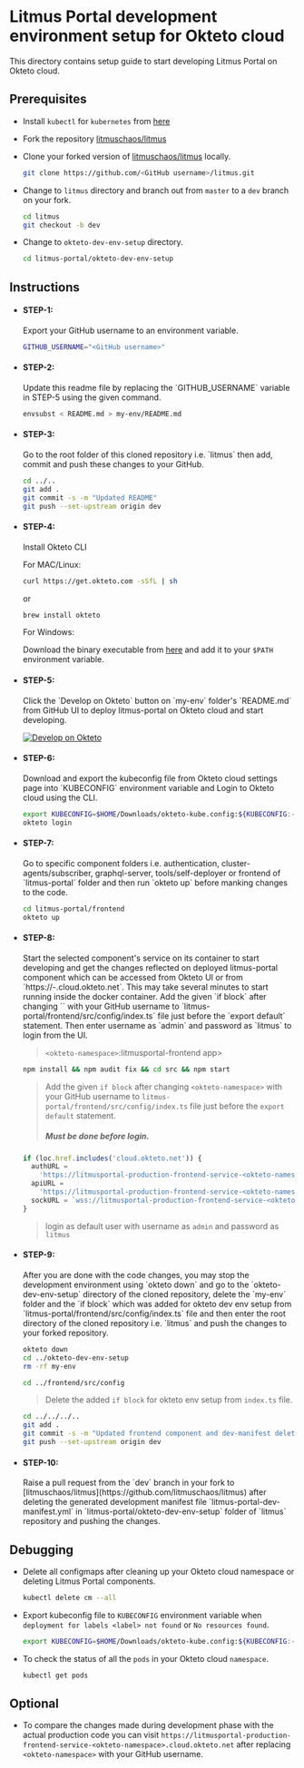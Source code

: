 # Litmus Portal development environment setup for Okteto cloud

This directory contains setup guide to start developing Litmus Portal on Okteto cloud. 


## Prerequisites

- Install `kubectl` for `kubernetes` from [here](https://kubernetes.io/docs/tasks/tools/install-kubectl)

- Fork the repository [litmuschaos/litmus](https://github.com/litmuschaos/litmus)

- Clone your forked version of [litmuschaos/litmus](https://github.com/litmuschaos/litmus) locally.

  ```bash
  git clone https://github.com/<GitHub username>/litmus.git
  ```

- Change to `litmus` directory and branch out from `master` to a `dev` branch on your fork.

  ```bash
  cd litmus
  git checkout -b dev
  ```

- Change to `okteto-dev-env-setup` directory.

  ```bash
  cd litmus-portal/okteto-dev-env-setup
  ```


## Instructions

- <h4>STEP-1:</h4> Export your GitHub username to an environment variable.

  ```bash
  GITHUB_USERNAME="<GitHub username>"
  ```

- <h4>STEP-2:</h4> Update this readme file by replacing the `GITHUB_USERNAME` variable in STEP-5 using the given command.

  ```bash
  envsubst < README.md > my-env/README.md
  ```

- <h4>STEP-3:</h4> Go to the root folder of this cloned repository i.e. `litmus` then add, commit and push these changes to your GitHub.

  ```bash
  cd ../..
  git add .
  git commit -s -m "Updated README"
  git push --set-upstream origin dev
  ```

- <h4>STEP-4:</h4> Install Okteto CLI
  
  For MAC/Linux:

  ```bash
  curl https://get.okteto.com -sSfL | sh
  ```

  or

  ```bash
  brew install okteto
  ```

  For Windows:

  Download the binary executable from [here](https://downloads.okteto.com/cli/okteto.exe) and add it to your `$PATH` environment variable.

- <h4>STEP-5:</h4> Click the `Develop on Okteto` button on `my-env` folder's `README.md` from GitHub UI to deploy litmus-portal on Okteto cloud and start developing.
  
  [![Develop on Okteto](https://okteto.com/develop-okteto.svg)](https://cloud.okteto.com/deploy?repository=https://github.com/${GITHUB_USERNAME}/litmus&branch=dev)

- <h4>STEP-6:</h4> Download and export the kubeconfig file from Okteto cloud settings page into `KUBECONFIG` environment variable and Login to Okteto cloud using the CLI.

  ```bash
  export KUBECONFIG=$HOME/Downloads/okteto-kube.config:${KUBECONFIG:-$HOME/.kube/config}
  okteto login
  ```

- <h4>STEP-7:</h4> Go to specific component folders i.e. authentication, cluster-agents/subscriber, graphql-server, tools/self-deployer or frontend of `litmus-portal` folder and then run `okteto up` before manking changes to the code.

  ```bash
  cd litmus-portal/frontend
  okteto up
  ```

- <h4>STEP-8:</h4> Start the selected component's service on its container to start developing and get the changes reflected on deployed litmus-portal component which can be accessed from Okteto UI or from `https://<service name>-<okteto-namespace>.cloud.okteto.net`. This may take several minutes to start running inside the docker container. Add the given `if block` after changing `<okteto-namespace>` with your GitHub username to `litmus-portal/frontend/src/config/index.ts` file just before the `export default` statement. Then enter username as `admin` and password as `litmus` to login from the UI.

  > `<okteto-namespace>`:litmusportal-frontend app>
  ```bash
  npm install && npm audit fix && cd src && npm start
  ```

  > Add the given `if block` after changing `<okteto-namespace>` with your GitHub username to `litmus-portal/frontend/src/config/index.ts` file just before the `export default` statement. <h5>Must be done before login.</h5>
  ```js
  if (loc.href.includes('cloud.okteto.net')) {
    authURL =
      'https://litmusportal-production-frontend-service-<okteto-namespace>.cloud.okteto.net/auth';
    apiURL =
      'https://litmusportal-production-frontend-service-<okteto-namespace>.cloud.okteto.net/api';
    sockURL = `wss://litmusportal-production-frontend-service-<okteto-namespace>.cloud.okteto.net/ws`;
  }
  ```

  > login as default user with username as `admin` and password as `litmus` 

- <h4>STEP-9:</h4> After you are done with the code changes, you may stop the development environment using `okteto down` and go to the `okteto-dev-env-setup` directory of the cloned repository, delete the  `my-env` folder and the `if block` which was added for okteto dev env setup from `litmus-portal/frontend/src/config/index.ts` file and then enter the root directory of the cloned repository i.e. `litmus` and push the changes to your forked repository.

  >
  ```bash
  okteto down
  cd ../okteto-dev-env-setup
  rm -rf my-env
  ```
  
  >
  ```bash
  cd ../frontend/src/config
  ```
  
  > Delete the added `if block` for okteto env setup from `index.ts` file.

  >
  ```bash
  cd ../../../..
  git add .
  git commit -s -m "Updated frontend component and dev-manifest deleted."
  git push --set-upstream origin dev
  ```

- <h4>STEP-10:</h4> Raise a pull request from the `dev` branch in your fork to [litmuschaos/litmus](https://github.com/litmuschaos/litmus) after deleting the generated development manifest file `litmus-portal-dev-manifest.yml` in `litmus-portal/okteto-dev-env-setup` folder of `litmus` repository and pushing the changes.


## Debugging

- Delete all configmaps after cleaning up your Okteto cloud namespace or deleting Litmus Portal components.

  ```bash
  kubectl delete cm --all
  ```

- Export kubeconfig file to `KUBECONFIG` environment variable when `deployment for labels <label> not found` or `No resources found`.

  ```bash
  export KUBECONFIG=$HOME/Downloads/okteto-kube.config:${KUBECONFIG:-$HOME/.kube/config}
  ```

- To check the status of all the `pods` in your Okteto cloud `namespace`.

  ```bash
  kubectl get pods
  ```


## Optional

- To compare the changes made during development phase with the actual production code you can visit `https://litmusportal-production-frontend-service-<okteto-namespace>.cloud.okteto.net` after replacing `<okteto-namespace>` with your GitHub username.

